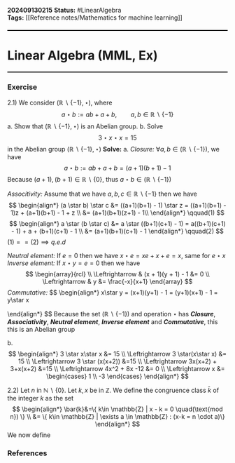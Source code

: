 **202409130215**
**Status:** #LinearAlgebra  
**Tags:** [[Reference notes/Mathematics for machine learning]]
<hr style="border: none; height: 2px; background-color: #000000; margin: 20px 0;">

# Linear Algebra (MML, Ex)
<hr style="border: none; height: 2px; background-color: #000000; margin: 20px 0;">

### Exercise
2.1) We consider $(\mathbb{R} \backslash \{-1\}, \star)$, where 
$$
a \star b := ab + a + b, \qquad a,b \in \mathbb{R} \backslash \{ -1 \} 
$$
a. Show that $(\mathbb{R}\backslash \{ -1 \}, \star)$ is an Abelian group.
b. Solve
$$
3\star x\star x = 15
$$
in the Abelian group $(\mathbb{R} \backslash \{ -1 \}, \star)$
**Solve:**
a. 
*Closure:* $\forall a, b \in (\mathbb{R} \backslash \{ -1 \})$, we have
$$a \star b := ab + a + b = (a+1)(b+1) - 1$$
Because $(a+1), (b+1) \in \mathbb{R}\backslash \{ 0 \}$, thus $a \star b \in (\mathbb{R} \backslash \{ -1 \})$ 

*Associtivity:* Assume that we have $a, b, c \in \mathbb{R} \backslash \{ -1 \}$ then we have
$$
\begin{align*}
(a \star b) \star c &= ((a+1)(b+1) - 1) \star z = ((a+1)(b+1) - 1)z + (a+1)(b+1) - 1 + z \\
&= (a+1)(b+1)(z+1) - 1\\
\end{align*} \qquad(1)
$$
$$
\begin{align*}
a \star (b \star c) &= a \star ((b+1)(c+1) - 1) = a((b+1)(c+1) - 1) + a + (b+1)(c+1) - 1 \\
&= (a+1)(b+1)(c+1) - 1
\end{align*} \qquad(2)
$$
$(1) == (2) \implies q.e.d$

*Neutral element:* If $e = 0$ then we have $x \star e = xe + x + e = x$, same for $e \star x$
*Inverse element:* If $x \star y = e =0$ then we have 
$$
\begin{array}{rcl}  \\
\Leftrightarrow & (x + 1)(y + 1) - 1 &= 0 \\
\Leftrightarrow & y &= \frac{-x}{x+1} 
\end{array}
$$
*Commutative:* 
$$
\begin{align*}
x\star y = (x+1)(y+1) - 1 = (y+1)(x+1) - 1 = y\star x

\end{align*}
$$
Because the set $(\mathbb{R}\backslash\{ -1 \})$ and operation $\star$ has ***Closure***, ***Associativity***, ***Neutral element***, ***Inverse element*** and ***Commutative***, this this is an Abelian group

b. 
$$
\begin{align*}
3 \star x\star x &= 15 \\
\Leftrightarrow 3 \star(x\star x) &= 15 \\
\Leftrightarrow 3 \star (x(x+2)) &=15 \\
\Leftrightarrow 3x(x+2) + 3+x(x+2) &=15 \\
\Leftrightarrow 4x^2 + 8x -12 &= 0 \\
\Leftrightarrow x &= \begin{cases}
1 \\
-3
\end{cases}
\end{align*}
$$

2.2) Let $n$ in $\mathbb{N} \backslash \{ 0 \}$. Let $k, x$ be in $\mathbb{Z}$. We define the congruence class $\bar{k}$ of the integer $k$ as the set
$$
\begin{align*}
\bar{k}&=\{ k\in \mathbb{Z} | x - k = 0 \quad(\text{mod n}) \} \\
&= \{  k\in \mathbb{Z} | \exists a \in \mathbb{Z} : (x-k = n \cdot a)\}
\end{align*}
$$
We now define 

### References

